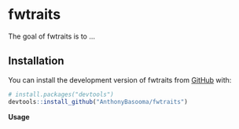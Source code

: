 
<!-- README.md is generated from README.Rmd. Please edit that file -->

# fwtraits

<!-- badges: start -->
<!-- badges: end -->

The goal of fwtraits is to …

## Installation

You can install the development version of fwtraits from
[GitHub](https://github.com/) with:

``` r
# install.packages("devtools")
devtools::install_github("AnthonyBasooma/fwtraits")
```

**Usage**
